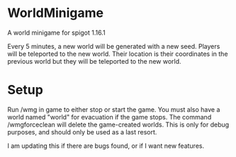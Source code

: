 # WorldMinigame
A world minigame for spigot 1.16.1


Every 5 minutes, a new world will be generated with a new seed. Players will be teleported to the new world. Their location is their coordinates in the previous world but they will be teleported to the new world.




# Setup

Run /wmg in game to either stop or start the game. You must also have a world named "world" for evacuation if the game stops.
The command /wmgforceclean will delete the game-created worlds. This is only for debug purposes, and should only be used as a last resort.

I am updating this if there are bugs found, or if I want new features.
